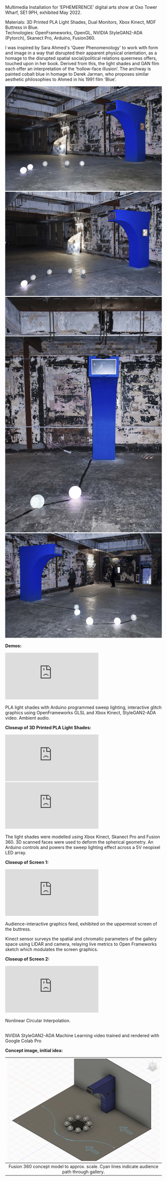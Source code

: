 Multimedia Installation for ‘EPHEMERENCE’ digital arts show at Oxo Tower Wharf, SE1 9PH, exhibited May 2022.   

Materials: 3D Printed PLA Light Shades, Dual Monitors, Xbox Kinect, MDF Buttress in Blue.  
Technologies: OpenFrameworks, OpenGL, NVIDIA StyleGAN2-ADA (Pytorch), Skanect Pro, Arduino, Fusion360.

I was inspired by Sara Ahmed's 'Queer Phenomenology' to work with form and image in a way that disrupted their apparent physical orientation, as a homage to the disrupted spatial social/political relations queerness offers, touched upon in her book. Derived from this, the light shades and GAN film each offer an interpretation of the ‘hollow-face illusion’. The archway is painted cobalt blue in homage to Derek Jarman, who proposes similar aesthetic philosophies to Ahmed in his 1991 film ‘Blue’.

<div class="mkd_img">
<img src="../images/articles/pool_1.jpg" alt="Pool (Orientation 1)">
<img src="../images/articles/pool_2.jpg" alt="Pool (Orientation 1)">
<img src="../images/articles/pool_3.jpg" alt="Pool (Orientation 1)">
<img src="../images/articles/pool_4.jpg" alt="Pool (Orientation 1)">
</div>

<b>Demos:</b>

<div class="video_container">
   <iframe title="vimeo-player" src="https://player.vimeo.com/video/787402312?h=2c1a200f81&loop=1&byline=0&portrait=0" class="h_video" frameborder="0" allowfullscreen></iframe> 
</div>

PLA light shades with Arduino programmed sweep lighting, interactive glitch graphics using OpenFrameworks GLSL and Xbox Kinect, StyleGAN2-ADA video. Ambient audio. 

<b>Closeup of 3D Printed PLA Light Shades:</b>

<div class="video_container">
   <div class="video_flexbox">
         <iframe title="vimeo-player" src="https://player.vimeo.com/video/787607437?h=195449e86a" class="v_video" frameborder="0" allowfullscreen></iframe> 
         <iframe title="vimeo-player" src="https://player.vimeo.com/video/787607686?h=4e23d13b35" class="v_video" frameborder="0" allowfullscreen></iframe>
   </div>
</div>

The light shades were modelled using Xbox Kinect, Skanect Pro and Fusion 360. 3D scanned faces were used to deform the spherical geometry.
An Arduino controls and powers the sweep lighting effect across a 5V neopixel LED array.

<b>Closeup of Screen 1:</b>

<iframe title="vimeo-player" src="https://player.vimeo.com/video/787418805?h=584c2aef00" class="h_video" frameborder="0" allowfullscreen></iframe> 

Audience-interactive graphics feed, exhibited on the uppermost screen of the buttress. 

Kinect sensor surveys the spatial and chromatic parameters of the gallery space using LIDAR and camera, relaying live metrics to Open Frameworks sketch which modulates the screen graphics.

<b>Closeup of Screen 2:</b>

<iframe title="vimeo-player" src="https://player.vimeo.com/video/787403229?h=f453b0ce08" class="h_video" frameborder="0" allowfullscreen></iframe> 
<div class="mkd_img"><p>Nonlinear Circular Interpolation.</p>
<br>NVIDIA StyleGAN2-ADA Machine Learning video trained and rendered with Google Colab Pro</div>  
  
<b>Concept image, initial idea:</b>

<div class="mkd_img"> 

|![Screen Calibration.](../images/articles/pool_5.png)|
|:--:| 
|Fusion 360 concept model to approx. scale. Cyan lines indicate audience path through gallery. |
</div>